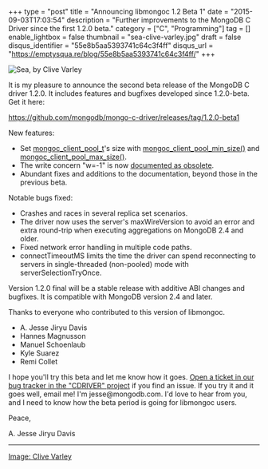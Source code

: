 +++
type = "post"
title = "Announcing libmongoc 1.2 Beta 1"
date = "2015-09-03T17:03:54"
description = "Further improvements to the MongoDB C Driver since the first 1.2.0 beta."
category = ["C", "Programming"]
tag = []
enable_lightbox = false
thumbnail = "sea-clive-varley.jpg"
draft = false
disqus_identifier = "55e8b5aa5393741c64c3f4ff"
disqus_url = "https://emptysqua.re/blog/55e8b5aa5393741c64c3f4ff/"
+++

<p><img style="display:block; margin-left:auto; margin-right:auto;" src="sea-clive-varley.jpg" alt="Sea, by Clive Varley" title="Sea, by Clive Varley" /></p>
<p>It is my pleasure to announce the second beta release of the MongoDB C driver
1.2.0. It includes features and bugfixes developed since 1.2.0-beta. Get it here:</p>
<p><a href="https://github.com/mongodb/mongo-c-driver/releases/tag/1.2.0-beta1">https://github.com/mongodb/mongo-c-driver/releases/tag/1.2.0-beta1</a></p>
<p>New features:</p>
<ul>
<li>Set <a href="http://api.mongodb.org/c/1.2.0/mongoc_client_pool_t.html">mongoc_client_pool_t</a>'s size with <a href="http://api.mongodb.org/c/1.2.0/mongoc_client_pool_min_size.html">mongoc_client_pool_min_size()</a> and <a href="http://api.mongodb.org/c/1.2.0/mongoc_client_pool_max_size.html">mongoc_client_pool_max_size()</a>.</li>
<li>The write concern "w=-1" is now <a href="http://api.mongodb.org/c/1.2.0/mongoc_write_concern_t.html">documented as obsolete</a>.</li>
<li>Abundant fixes and additions to the documentation, beyond those in the
   previous beta.</li>
</ul>
<p>Notable bugs fixed:</p>
<ul>
<li>Crashes and races in several replica set scenarios.</li>
<li>The driver now uses the server's maxWireVersion to avoid an error and
   extra round-trip when executing aggregations on MongoDB 2.4 and older.</li>
<li>Fixed network error handling in multiple code paths.</li>
<li>connectTimeoutMS limits the time the driver can spend reconnecting to
   servers in single-threaded (non-pooled) mode with serverSelectionTryOnce.</li>
</ul>
<p>Version 1.2.0 final will be a stable release with additive ABI changes and
bugfixes. It is compatible with MongoDB version 2.4 and later.</p>
<p>Thanks to everyone who contributed to this version of libmongoc.</p>
<ul>
<li>A. Jesse Jiryu Davis</li>
<li>Hannes Magnusson</li>
<li>Manuel Schoenlaub</li>
<li>Kyle Suarez</li>
<li>Remi Collet</li>
</ul>
<p>I hope you'll try this beta and let me know how it goes. <a href="https://jira.mongodb.org/browse/CDRIVER/">Open a ticket in our bug tracker in the "CDRIVER" project</a> if you find an issue. If you try it and it goes well, email me! I'm jesse@mongodb.com. I'd love to hear from you, and I need to know how the beta period is going for libmongoc users.</p>
<p>Peace,</p>
<p>A. Jesse Jiryu Davis</p>
<hr />
<p><span style="color:gray"><a href="https://www.flickr.com/photos/100732098@N06/18166358058">Image: Clive Varley</a></span></p>
